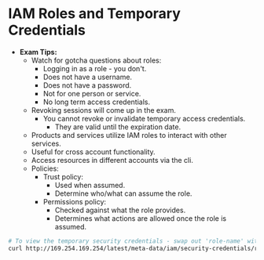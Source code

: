 # IAM Roles and Temporary Credentials

* **Exam Tips:**
  * Watch for gotcha questions about roles:
    * Logging in as a role - you don't.
    * Does not have a username.
    * Does not have a password.
    * Not for one person or service.
    * No long term access credentials.
  * Revoking sessions will come up in the exam.
    * You cannot revoke or invalidate temporary access credentials.
      * They are valid until the expiration date.
  * Products and services utilize IAM roles to interact with other services.
  * Useful for cross account functionality.
  * Access resources in different accounts via the cli.
  * Policies:
    * Trust policy:
      * Used when assumed.
      * Determine who/what can assume the role.
    * Permissions policy:
      * Checked against what the role provides.
      * Determines what actions are allowed once the role is assumed.

```BASH
# To view the temporary security credentials - swap out 'role-name' with the actual name of the attached role.
curl http://169.254.169.254/latest/meta-data/iam/security-credentials/role-name
```
